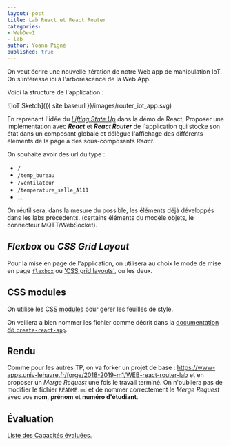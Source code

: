 ```yaml
---
layout: post
title: Lab React et React Router
categories:
- WebDev1
- lab
author: Yoann Pigné
published: true
---
```


On veut écrire une nouvelle itération de notre Web app de manipulation IoT. On s'intéresse ici à l'arborescence de la Web App.

Voici la structure de l'application :

![IoT Sketch]({{ site.baseurl }}/images/router_iot_app.svg)

En reprenant l'idée du [*Lifting State Up*](https://reactjs.org/tutorial/tutorial.html#lifting-state-up)  dans la démo de React, Proposer une implémentation avec ***React*** et ***React Router*** de l'application qui stocke son état dans un composant globale et délègue l'affichage des différents éléments de la page à des sous-composants *React*.

On souhaite avoir des url du type : 

- `/` 
- `/temp_bureau`
- `/ventilateur`
- `/temperature_salle_A111`
- ...

On réutilisera, dans la mesure du possible, les éléments déjà développés dans les labs précédents. (certains éléments du modèle objets, le connecteur MQTT/WebSocket).

## *Flexbox* ou *CSS Grid Layout*

Pour la mise en page de l'application, on utilisera au choix le mode de mise en page [`flexbox`](https://developer.mozilla.org/fr/docs/Web/CSS/Disposition_des_bo%C3%AEtes_flexibles_CSS/Utilisation_des_flexbox_en_CSS) ou ['CSS grid layouts'](https://developer.mozilla.org/en-US/docs/Web/CSS/CSS_Grid_Layout), ou les deux.

## CSS modules

On utilise les [CSS modules](https://github.com/css-modules/css-modules) pour gérer les feuilles de style. 

On veillera a bien nommer les fichier comme décrit dans la [documentation de `create-react-app`](https://facebook.github.io/create-react-app/docs/adding-a-css-modules-stylesheet).

## Rendu

Comme pour les autres TP, on va forker un projet de base : <https://www-apps.univ-lehavre.fr/forge/2018-2019-m1/WEB-react-router-lab> et en proposer un *Merge Request* une fois le travail terminé. On n'oubliera pas de modifier le fichier `README.md` et de nommer correctement le *Merge Request* avec vos **nom**, **prénom** et **numéro d'étudiant**.

## Évaluation

[Liste des Capacités évaluées.](/teaching/WebDev1#react)

